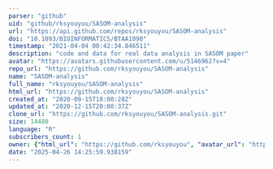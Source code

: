 ```yaml
---
parser: "github"
uid: "github/rksyouyou/SASOM-analysis"
url: "https://api.github.com/repos/rksyouyou/SASOM-analysis"
doi: "10.1093/BIOINFORMATICS/BTAA1090"
timestamp: "2021-04-04 00:42:34.846511"
description: "code and data for real data analysis in SASOM paper"
avatar: "https://avatars.githubusercontent.com/u/5146962?v=4"
repo_url: "https://github.com/rksyouyou/SASOM-analysis"
name: "SASOM-analysis"
full_name: "rksyouyou/SASOM-analysis"
html_url: "https://github.com/rksyouyou/SASOM-analysis"
created_at: "2020-09-15T18:00:28Z"
updated_at: "2020-12-15T20:00:37Z"
clone_url: "https://github.com/rksyouyou/SASOM-analysis.git"
size: 14480
language: "R"
subscribers_count: 1
owner: {"html_url": "https://github.com/rksyouyou", "avatar_url": "https://avatars.githubusercontent.com/u/5146962?v=4", "login": "rksyouyou", "type": "User"}
date: "2025-04-26 14:25:59.938159"
---
```

